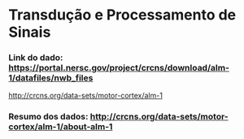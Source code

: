 # Transdução e Processamento de Sinais

### Link do dado: https://portal.nersc.gov/project/crcns/download/alm-1/datafiles/nwb_files

http://crcns.org/data-sets/motor-cortex/alm-1

### Resumo dos dados: http://crcns.org/data-sets/motor-cortex/alm-1/about-alm-1
